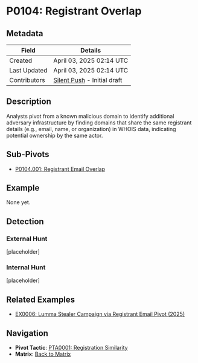 # P0104: Registrant Overlap

## Metadata
| Field          | Details                                      |
|----------------|----------------------------------------------|
| Created        | April 03, 2025 02:14 UTC                    |
| Last Updated   | April 03, 2025 02:14 UTC                    |
| Contributors   | [Silent Push](../contributors.md#silentpush) - Initial draft |

## Description
Analysts pivot from a known malicious domain to identify additional adversary infrastructure by finding domains that share the same registrant details (e.g., email, name, or organization) in WHOIS data, indicating potential ownership by the same actor.

## Sub-Pivots
- [P0104.001: Registrant Email Overlap](P0104.001.md)

## Example
None yet.

## Detection

### External Hunt
[placeholder]

### Internal Hunt
[placeholder]

## Related Examples
- [EX0006: Lumma Stealer Campaign via Registrant Email Pivot (2025)](../examples/EX0006.md)

## Navigation
- **Pivot Tactic**: [PTA0001: Registration Similarity](../pivot-tactics/PTA0001/main.md)
- **Matrix**: [Back to Matrix](../matrix.md)
